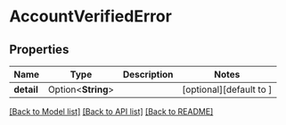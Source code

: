 # AccountVerifiedError

## Properties

Name | Type | Description | Notes
------------ | ------------- | ------------- | -------------
**detail** | Option<**String**> |  | [optional][default to <Error message>]

[[Back to Model list]](../README.md#documentation-for-models) [[Back to API list]](../README.md#documentation-for-api-endpoints) [[Back to README]](../README.md)


